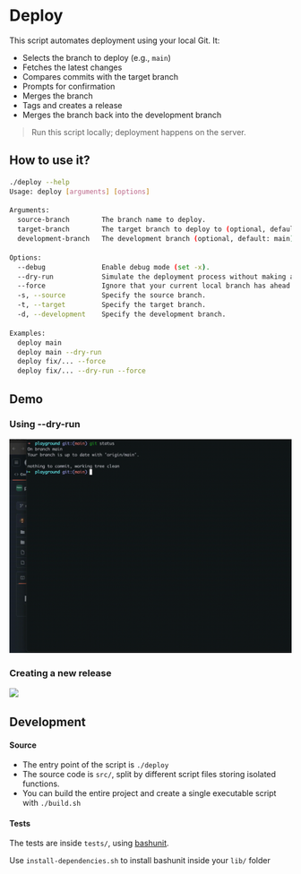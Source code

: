 # Deploy

This script automates deployment using your local Git. It:

- Selects the branch to deploy (e.g., `main`)
- Fetches the latest changes
- Compares commits with the target branch
- Prompts for confirmation
- Merges the branch
- Tags and creates a release
- Merges the branch back into the development branch

> Run this script locally; deployment happens on the server.

## How to use it?

```bash
./deploy --help
Usage: deploy [arguments] [options]

Arguments:
  source-branch        The branch name to deploy.
  target-branch        The target branch to deploy to (optional, default: prod).
  development-branch   The development branch (optional, default: main).

Options:
  --debug              Enable debug mode (set -x).
  --dry-run            Simulate the deployment process without making any changes.
  --force              Ignore that your current local branch has ahead commits.
  -s, --source         Specify the source branch.
  -t, --target         Specify the target branch.
  -d, --development    Specify the development branch.

Examples:
  deploy main
  deploy main --dry-run
  deploy fix/... --force
  deploy fix/... --dry-run --force
```

## Demo

### Using --dry-run

![](demo/using-dry-run.gif)

### Creating a new release

![](demo/creating-release.gif)

## Development

#### Source

- The entry point of the script is `./deploy`
- The source code is `src/`, split by different script files storing isolated functions.
- You can build the entire project and create a single executable script with `./build.sh`

#### Tests

The tests are inside `tests/`, using [bashunit](https://github.com/TypedDevs/bashunit/).

Use `install-dependencies.sh` to install bashunit inside your `lib/` folder
